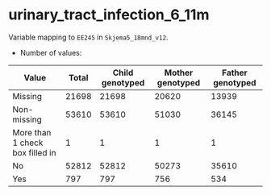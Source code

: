 # urinary_tract_infection_6_11m
Variable mapping to `EE245` in `Skjema5_18mnd_v12`.
- Number of values:

| Value | Total | Child genotyped | Mother genotyped | Father genotyped |
| ----- | ----- | --------------- | ---------------- | ---------------- |
| Missing | 21698 | 21698 | 20620 | 13939 |
| Non-missing | 53610 | 53610 | 51030 | 36145 |
| More than 1 check box filled in | 1 | 1 | 1 |1 |
| No | 52812 | 52812 | 50273 |35610 |
| Yes | 797 | 797 | 756 |534 |



